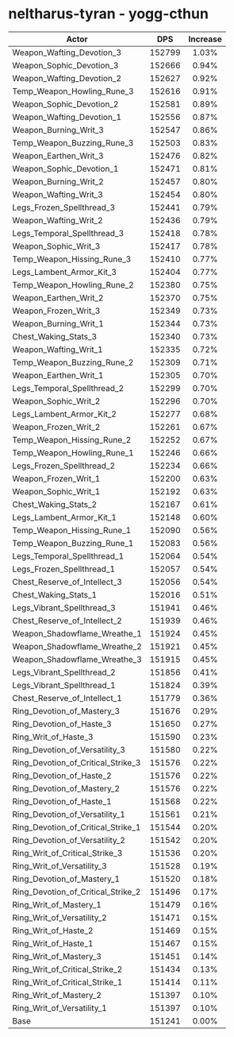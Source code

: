 # neltharus-tyran - yogg-cthun
| Actor | DPS | Increase |
|---|:---:|:---:|
|Weapon_Wafting_Devotion_3|152799|1.03%|
|Weapon_Sophic_Devotion_3|152666|0.94%|
|Weapon_Wafting_Devotion_2|152627|0.92%|
|Temp_Weapon_Howling_Rune_3|152616|0.91%|
|Weapon_Sophic_Devotion_2|152581|0.89%|
|Weapon_Wafting_Devotion_1|152556|0.87%|
|Weapon_Burning_Writ_3|152547|0.86%|
|Temp_Weapon_Buzzing_Rune_3|152503|0.83%|
|Weapon_Earthen_Writ_3|152476|0.82%|
|Weapon_Sophic_Devotion_1|152471|0.81%|
|Weapon_Burning_Writ_2|152457|0.80%|
|Weapon_Wafting_Writ_3|152454|0.80%|
|Legs_Frozen_Spellthread_3|152441|0.79%|
|Weapon_Wafting_Writ_2|152436|0.79%|
|Legs_Temporal_Spellthread_3|152418|0.78%|
|Weapon_Sophic_Writ_3|152417|0.78%|
|Temp_Weapon_Hissing_Rune_3|152410|0.77%|
|Legs_Lambent_Armor_Kit_3|152404|0.77%|
|Temp_Weapon_Howling_Rune_2|152380|0.75%|
|Weapon_Earthen_Writ_2|152370|0.75%|
|Weapon_Frozen_Writ_3|152349|0.73%|
|Weapon_Burning_Writ_1|152344|0.73%|
|Chest_Waking_Stats_3|152340|0.73%|
|Weapon_Wafting_Writ_1|152335|0.72%|
|Temp_Weapon_Buzzing_Rune_2|152309|0.71%|
|Weapon_Earthen_Writ_1|152305|0.70%|
|Legs_Temporal_Spellthread_2|152299|0.70%|
|Weapon_Sophic_Writ_2|152296|0.70%|
|Legs_Lambent_Armor_Kit_2|152277|0.68%|
|Weapon_Frozen_Writ_2|152261|0.67%|
|Temp_Weapon_Hissing_Rune_2|152252|0.67%|
|Temp_Weapon_Howling_Rune_1|152246|0.66%|
|Legs_Frozen_Spellthread_2|152234|0.66%|
|Weapon_Frozen_Writ_1|152200|0.63%|
|Weapon_Sophic_Writ_1|152192|0.63%|
|Chest_Waking_Stats_2|152167|0.61%|
|Legs_Lambent_Armor_Kit_1|152148|0.60%|
|Temp_Weapon_Hissing_Rune_1|152090|0.56%|
|Temp_Weapon_Buzzing_Rune_1|152083|0.56%|
|Legs_Temporal_Spellthread_1|152064|0.54%|
|Legs_Frozen_Spellthread_1|152057|0.54%|
|Chest_Reserve_of_Intellect_3|152056|0.54%|
|Chest_Waking_Stats_1|152016|0.51%|
|Legs_Vibrant_Spellthread_3|151941|0.46%|
|Chest_Reserve_of_Intellect_2|151939|0.46%|
|Weapon_Shadowflame_Wreathe_1|151924|0.45%|
|Weapon_Shadowflame_Wreathe_2|151921|0.45%|
|Weapon_Shadowflame_Wreathe_3|151915|0.45%|
|Legs_Vibrant_Spellthread_2|151856|0.41%|
|Legs_Vibrant_Spellthread_1|151824|0.39%|
|Chest_Reserve_of_Intellect_1|151779|0.36%|
|Ring_Devotion_of_Mastery_3|151676|0.29%|
|Ring_Devotion_of_Haste_3|151650|0.27%|
|Ring_Writ_of_Haste_3|151590|0.23%|
|Ring_Devotion_of_Versatility_3|151580|0.22%|
|Ring_Devotion_of_Critical_Strike_3|151576|0.22%|
|Ring_Devotion_of_Haste_2|151576|0.22%|
|Ring_Devotion_of_Mastery_2|151576|0.22%|
|Ring_Devotion_of_Haste_1|151568|0.22%|
|Ring_Devotion_of_Versatility_1|151561|0.21%|
|Ring_Devotion_of_Critical_Strike_1|151544|0.20%|
|Ring_Devotion_of_Versatility_2|151542|0.20%|
|Ring_Writ_of_Critical_Strike_3|151536|0.20%|
|Ring_Writ_of_Versatility_3|151528|0.19%|
|Ring_Devotion_of_Mastery_1|151520|0.18%|
|Ring_Devotion_of_Critical_Strike_2|151496|0.17%|
|Ring_Writ_of_Mastery_1|151479|0.16%|
|Ring_Writ_of_Versatility_2|151471|0.15%|
|Ring_Writ_of_Haste_2|151469|0.15%|
|Ring_Writ_of_Haste_1|151467|0.15%|
|Ring_Writ_of_Mastery_3|151451|0.14%|
|Ring_Writ_of_Critical_Strike_2|151434|0.13%|
|Ring_Writ_of_Critical_Strike_1|151414|0.11%|
|Ring_Writ_of_Mastery_2|151397|0.10%|
|Ring_Writ_of_Versatility_1|151397|0.10%|
|Base|151241|0.00%|
